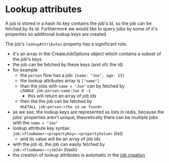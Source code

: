 # Lookup attributes

A job is stored in a hash its key contains the job's id, so the job can be fetched by its id. Furthermore we would like to query jobs by some of it's properties so additional lookup keys are created.

The job's `lookupAttributes` property has a significant role.

- it's an array in the CreateJobOptions object which contains a subset of the job's keys
- the job can be fetched by these keys (and ofc the id)
- for example
  - the `person` flow has a job: `{name: "Joe", age: 23}`
  - the lookup attributes array is `["name"]`
  - than the jobs with `name = "Joe"` can by fetched by\
    `LRANGE job:person:name:Joe 0 -1`
    - this will return an array of job ids
  - then the the job can be fetched by\
    `HGETALL job:person:<the id we found>`
- as we see, the lookup keys are represented as lists in redis, because the jobs' properties aren't unique, theoretically there can be multiple jobs with the `name = "Joe"`
- lookup attribute key syntax: \
  `job:<flowName>:<propertyKey>:<propertyValue>` (list)
  - and its value will be an array of job ids
- with the job id, the job can easily fetched by\
  `job:<flowName>:<jobId>` (hash)
- the creation of lookup attributes is automatic in the [job creation](./flows.md#job-creation)
